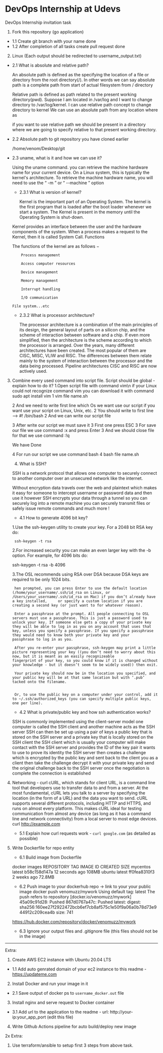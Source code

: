# DevOps Internship at Udevs

DevOps Internship invitation task

1. Fork this repository (go application)
  - 1.1 Create git branch with your name
  	done
  - 1.2 After completion of all tasks create pull request
  	done
2. Linux (Each output should be redirected to username_output.txt)

  - 2.1 What is absolute and relative path?
  
  	An absolute path is defined as the specifying the location of a file or directory from the root directory(/). 
	In other words we can say absolute path is a complete path from start of actual filesystem from / directory

	Relative path is defined as path related to the present working directory(pwd).
	Suppose I am located in /var/log and I want to change directory to /var/log/kernel. 
	I can use relative path concept to change directory to kernel
	We can use an absolute path from any location where as 

	if you want to use relative path we should be present in a 
	directory where we are going to specify relative to that present working directory.
	
  - 2.2 Absolute path to git repository you have cloned earlier
  
  	/home/venom/Desktop/git	
  - 2.3 uname, what is it and how we can use it?
  
	Using the uname command. you can retrieve the machine hardware name for your current device. On a Linux system, this is typically the kernel's architecture. To retrieve the machine hardware name, you will need to use the “ -m ” or “ --machine ” option
	
      - 2.3.1 What is version of kernel?
      
      	Kernel is the important part of an Operating System. The kernel is the first program that is loaded after the boot loader whenever we start a system. The Kernel is present in the memory until the Operating System is shut-down.

	Kernel provides an interface between the user and the hardware components of the system. When a process makes a request to the Kernel, then it is called System Call.
	Functions

	The functions of the kernel are as follows −

    		Process management

    		Access computer resources

    		Device management

    		Memory management

    		Interrupt handling

    		I/O communication

   		File system...etc
   		
      - 2.3.2 What is processor architecture?
      
      	The processor architecture is a combination of the main principles of its design, the general layout of parts on a silicon chip, and the scheme of interaction between software and a chip. If 		even more simplified, then the architecture is the scheme according to which the processor is arranged.
	Over the years, many different architectures have been created. The most popular of them are CISC, MISC, VLIW and RISC. The differences between them relate mainly to the system of interaction 	between the processor and the data being processed. Pipeline architectures CISC and RISC are now actively used.
	
  
  
3. Combine every used command into script file. Script should be global - explain how to do it?	
	1.Open script file with command vim\n
	if your Linux could not recognize command vim you 
	can download it with command sudo apt install vim 
	1 vim file name.sh

	2 And we need to write first line which Os we want use our script
	if you want use your script on Linux, Unix, etc. 
	2 You should  write to first line —> #! /bin/bash
	2 And we can write our script file

	3 After write our script we must save it 
	3 First one press ESC
	3 For save our file we use command :x and press Enter 
	3 And we should close file for that we use command :!q

	We have Done

	4 For run our script we use command bash 
	4 bash file name.sh
	
	4. What is SSH?
	
	SSH is a network protocol that allows one computer to securely
	connect to another computer over an unsecured network like the internet.

	Without encryption data travels over the web and plaintext which makes it easy for
	someone to intercept username or password data and then use it however SSH
	encrypts your data through a tunnel so you can securely log into a remote 
	machine you can securely transmit files or safely issue remote commands and much more !
	
   	- 4.1 How to generate 4096 bit key?
   	
   	1.Use the ssh-keygen utility to create your key. For a 2048 bit RSA key do:

    	ssh-keygen -t rsa

	2.For increased security you can make an even larger key with the -b option. For example, for 4096 bits do:

	ssh-keygen -t rsa -b 4096

	3.The OSL recommends using RSA over DSA because DSA keys are required to be only 1024 bits.

    	hen prompted, you can press Enter to use the default location (/home/your_username/.ssh/id_rsa on Linux, or /Users/your_username/.ssh/id_rsa on Mac) if you don’t already have a key installed, 	or specify a custom location if you are creating a second key (or just want to for whatever reason).

    	Enter a passphrase at the prompt. All people connecting to OSL servers must use a passphrase. This is just a password used to unlock your key. If someone else gets a copy of your private key 		they will be able to log in as you on any account that uses that key, unless you specify a passphrase. If you specify a passphrase they would need to know both your private key and your 		passphrase to log in as you.

    	After you re-enter your passphrase, ssh-keygen may print a little picture representing your key ((you don’t need to worry about this now, but it is meant as an easily recognizeable 			fingerprint of your key, so you could know if it is changed without your knowledge - but it doesn’t seem to be widely used)) then exit.

    	Your private key should now be in the location you specified, and your public key will be at that same location but with ‘.pub’ tacked onto the filename.


    	Or, to use the public key on a computer under your control, add it to ~/.ssh/authorized_keys (you can specify multiple public keys, one per line).
    				
   - 4.2 What is private/public key and how ssh authentication works?
   
	SSH is commonly implemented using the client-server model one computer is called the SSH client and another machine acts as the SSH server SSH can then be set up using a pair of keys a public 	key that is stored on the SSH server and a private key that is locally stored on the SSH client the SSH client which is usually your computer will make contact with the SSH server and 	provides the ID of the key pair it wants to use to prove its identity the SSH server
	then creates a challenge which is encrypted by the public key and sent back to the client you as a client then take the challenge decrypt it with your private key and send the original 	challenge back to the SSH server once the negotiation is complete the connection is established
	
5. Networking - curl
	cURL, which stands for client URL, is a command line tool that developers use to transfer data to and from a server. At the most fundamental, cURL lets you talk to a server by specifying the 		location (in the form of a URL) and the data you want to send. cURL supports several different protocols, including HTTP and HTTPS, and runs on almost every platform. This makes cURL ideal 		for testing communication from almost any device (as long as it has a command line and network connectivity) from a local server to most edge devices. 
	curl http://example.com

	
   - 5.1 Explain how curl requests work - `curl google.com` (as detailed as possible)
6. Write Dockerfile for repo entity

   - 6.1 Build image from Dockerfile
   
	docker images
	REPOSITORY   TAG       IMAGE ID       CREATED          SIZE
	mycentos     latest    b58c158d147a   12 seconds ago   108MB
	ubuntu       latest    ff0fea8310f3   2 weeks ago      72.8MB
        
   - 6.2 Push image to your dockerhub repo -> link to your your public image
	docker push venomuzz/mywork
	Using default tag: latest
	The push refers to repository [docker.io/venomuzz/mywork]
	45a09c91d28: Pushed 
	867d0767a47c: Pushed 
	latest: digest: sha256:160ee27f2922472bcb6ef7cb8af575c1e50f9a06a0b78d73e944912c209cea4b size: 741

	https://hub.docker.com/repository/docker/venomuzz/mywork
	
   - 6.3 Ignore your output files and .gitignore file (this files should not be in the image)
---
Extra:
1. Create AWS EC2 instance with Ubuntu 20.04 LTS
  - 1.1 Add auto genrated domain of your ec2 instance to this readme - https://updateme.com
2. Install Docker and run your image in it
  - 2.1 Save output of docker ps to `username_docker.out` file
3. Install nginx and serve request to Docker container
  - 3.1 Add url to the application to the readme - url: http://your-ip:your_app_port (edit this file)
4. Write Github Actions pipeline for auto build/deploy new image

2x Extra:
1. Use terraform/ansible to setup first 3 steps from above task. 

